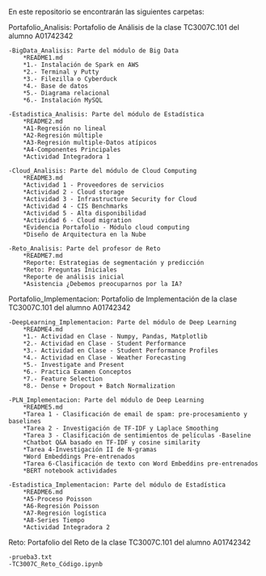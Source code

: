 En este repositorio se encontrarán las siguientes carpetas:

Portafolio_Analisis: Portafolio de Análisis de la clase TC3007C.101 del alumno A01742342

    -BigData_Analisis: Parte del módulo de Big Data
        *README1.md
        *1.- Instalación de Spark en AWS
        *2.- Terminal y Putty
        *3.- Filezilla o Cyberduck
        *4.- Base de datos
        *5.- Diagrama relacional
        *6.- Instalación MySQL
        
    -Estadistica_Analisis: Parte del módulo de Estadística
        *README2.md
        *A1-Regresión no lineal
        *A2-Regresión múltiple
        *A3-Regresión multiple-Datos atípicos
        *A4-Componentes Principales
        *Actividad Integradora 1

    -Cloud_Analisis: Parte del módulo de Cloud Computing
        *README3.md
        *Actividad 1 - Proveedores de servicios
        *Actividad 2 - Cloud storage
        *Actividad 3 - Infrastructure Security for Cloud
        *Actividad 4 - CIS Benchmarks
        *Actividad 5 - Alta disponibilidad
        *Actividad 6 - Cloud migration
        *Evidencia Portafolio - Módulo cloud computing
        *Diseño de Arquitectura en la Nube
        
    -Reto_Analisis: Parte del profesor de Reto
        *README7.md
        *Reporte: Estrategias de segmentación y predicción
        *Reto: Preguntas Iniciales
        *Reporte de análisis inicial
        *Asistencia ¿Debemos preocuparnos por la IA?
        
Portafolio_Implementacion: Portafolio de Implementación de la clase TC3007C.101 del alumno A01742342
        
    -DeepLearning_Implementacion: Parte del módulo de Deep Learning
        *README4.md
        *1.- Actividad en Clase - Numpy, Pandas, Matplotlib
        *2.- Actividad en Clase - Student Performance
        *3.- Actividad en Clase - Student Performance Profiles
        *4.- Actividad en Clase - Weather Forecasting
        *5.- Investigate and Present
        *6.- Practica Examen Conceptos
        *7.- Feature Selection
        *8.- Dense + Dropout + Batch Normalization

    -PLN_Implementacion: Parte del módulo de Deep Learning
        *README5.md
        *Tarea 1 - Clasificación de email de spam: pre-procesamiento y baselines
        *Tarea 2 - Investigación de TF-IDF y Laplace Smoothing
        *Tarea 3 - Clasificación de sentimientos de películas -Baseline
        *Chatbot Q&A basado en TF-IDF y cosine similarity
        *Tarea 4-Investigación II de N-gramas
        *Word Embeddings Pre-entrenados
        *Tarea 6-Clasificación de texto con Word Embeddins pre-entrenados
        *BERT notebook actividades

    -Estadistica_Implementacion: Parte del módulo de Estadística
        *README6.md
        *A5-Proceso Poisson
        *A6-Regresión Poisson
        *A7-Regresión logística
        *A8-Series Tiempo
        *Actividad Integradora 2
        
Reto: Portafolio del Reto de la clase TC3007C.101 del alumno A01742342
        
    -prueba3.txt
    -TC3007C_Reto_Código.ipynb
